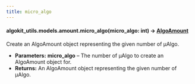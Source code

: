 ```yaml
---
title: micro_algo
---
```

#### algokit_utils.models.amount.micro_algo(micro_algo: int) → [AlgoAmount](/reference/algokit-utils-py/api/models/amount/algoamount/#AlgoAmount)

Create an AlgoAmount object representing the given number of µAlgo.

* **Parameters:**
  **micro_algo** – The number of µAlgo to create an AlgoAmount object for.
* **Returns:**
  An AlgoAmount object representing the given number of µAlgo.